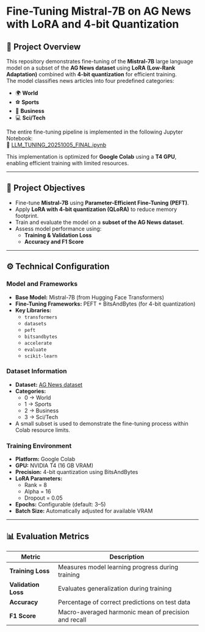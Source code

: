 # Fine-Tuning Mistral-7B on AG News with LoRA and 4-bit Quantization

## 🧩 Project Overview

This repository demonstrates fine-tuning of the **Mistral-7B** large language model on a subset of the **AG News dataset** using **LoRA (Low-Rank Adaptation)** combined with **4-bit quantization** for efficient training.  
The model classifies news articles into four predefined categories:

- 🌍 **World**
- ⚽ **Sports**
- 💼 **Business**
- 💻 **Sci/Tech**

The entire fine-tuning pipeline is implemented in the following Jupyter Notebook:  
🔗 [LLM_TUNING_20251005_FINAL.ipynb](https://github.com/subranshu-p/genai/blob/main/llm_filetuning/LLM_TUNING_20251005_FINAL.ipynb)

This implementation is optimized for **Google Colab** using a **T4 GPU**, enabling efficient training with limited resources.

---

## 🎯 Project Objectives

- Fine-tune **Mistral-7B** using **Parameter-Efficient Fine-Tuning (PEFT)**.  
- Apply **LoRA with 4-bit quantization (QLoRA)** to reduce memory footprint.  
- Train and evaluate the model on a **subset of the AG News dataset**.  
- Assess model performance using:
  - **Training & Validation Loss**
  - **Accuracy and F1 Score**

---

## ⚙️ Technical Configuration

### Model and Frameworks
- **Base Model:** Mistral-7B (from Hugging Face Transformers)
- **Fine-Tuning Frameworks:** PEFT + BitsAndBytes (for 4-bit quantization)
- **Key Libraries:**
  - `transformers`
  - `datasets`
  - `peft`
  - `bitsandbytes`
  - `accelerate`
  - `evaluate`
  - `scikit-learn`

### Dataset Information
- **Dataset:** [AG News dataset](https://huggingface.co/datasets/ag_news)
- **Categories:**
  - 0 → World
  - 1 → Sports
  - 2 → Business
  - 3 → Sci/Tech
- A small subset is used to demonstrate the fine-tuning process within Colab resource limits.

### Training Environment
- **Platform:** Google Colab
- **GPU:** NVIDIA T4 (16 GB VRAM)
- **Precision:** 4-bit quantization using BitsAndBytes
- **LoRA Parameters:**
  - Rank = 8
  - Alpha = 16
  - Dropout = 0.05
- **Epochs:** Configurable (default: 3–5)
- **Batch Size:** Automatically adjusted for available VRAM

---

## 📊 Evaluation Metrics

| Metric | Description |
|---------|-------------|
| **Training Loss** | Measures model learning progress during training |
| **Validation Loss** | Evaluates generalization during training |
| **Accuracy** | Percentage of correct predictions on test data |
| **F1 Score** | Macro-averaged harmonic mean of precision and recall |

